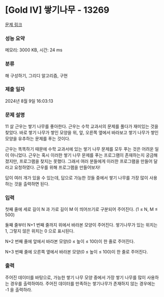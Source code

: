 # [Gold IV] 쌓기나무 - 13269 

[문제 링크](https://www.acmicpc.net/problem/13269) 

### 성능 요약

메모리: 3000 KB, 시간: 24 ms

### 분류

해 구성하기, 그리디 알고리즘, 구현

### 제출 일자

2024년 8월 9일 16:03:13

### 문제 설명

<p>11 살 근우는 쌓기 나무를 좋아한다. 근우는 수학 교과서의 문제를 풀다가 재미있는 것을 찾았다. 바로 쌓기 나무가 쌓인 모양을 위, 앞, 오른쪽 옆에서 바라보고 쌓기 나무가 쌓인 모양을 유추하는 문제를 푸는 것이다.</p>

<p>근우는 똑똑하기 때문에 수학 교과서에 있는 쌓기 나무 문제를 모두 푸는 것은 어려운 일이 아니었다. 근우는 혹시 이러한 쌓기 나무 문제를 푸는 프로그램이 존재하는지 궁금해졌지만, 프로그램을 찾지는 못했다. 그래서 여러 분들에게 이러한 프로그램을 만들어 달라고 요청하였다. 근우를 위해 프로그램을 만들어보자!</p>

<p>답이 여러 개가 있을 수 있는데, 답으로 가능한 것들 중에서 쌓기 나무를 가장 많이 사용하는 것을 출력하면 된다.</p>

### 입력 

 <p>첫째 줄에 세로 길이 N 과 가로 길이 M 이 띄어쓰기로 구분되어 주어진다. (1 ≤ N, M ≤ 500)</p>

<p>둘째 줄부터 N+1 번째 줄까지 위에서 바라본 모양이 주어진다. 쌓기나무가 있는 위치는 1, 그렇지 않은 위치는 0 으로 표시된다.</p>

<p>N+2 번째 줄에 앞에서 바라본 모양(0 ≤ 높이 ≤ 100)이 한 줄로 주어진다.</p>

<p>N+3 번째 줄에 오른쪽 옆에서 바라본 모양(0 ≤ 높이 ≤ 100)이 한 줄로 주어진다.</p>

### 출력 

 <p>주어진 데이터를 바탕으로, 가능한 쌓기 나무 모양 중에서 가장 쌓기 나무를 많이 사용하는 경우를 출력하여라. 주어진 데이터를 만족하는 쌓기나무가 존재하지 않는 경우에는 -1 을 출력하라.</p>

